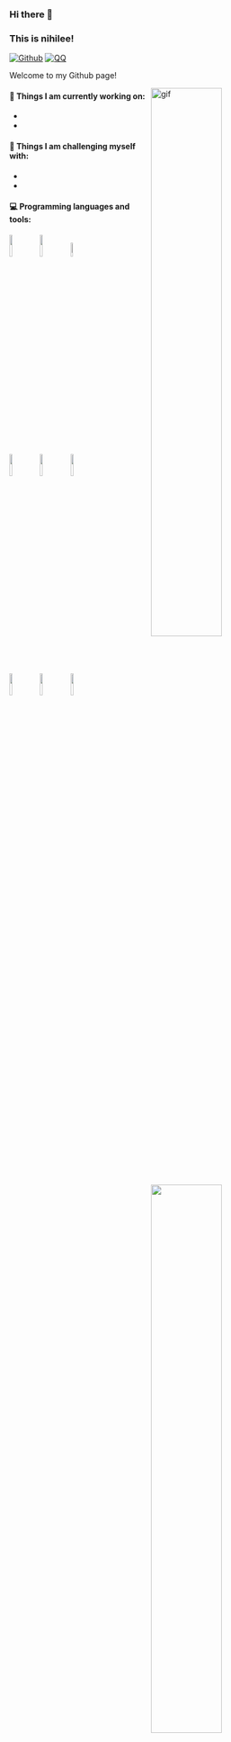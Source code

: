 ### Hi there 👋 
### This is nihilee!

[![Github](https://img.shields.io/badge/-Github-000?style=flat&logo=Github&logoColor=white)](https://github.com/nihilee)
[![QQ](https://img.shields.io/badge/-QQ-c14438?style=flat&logo=QQ&logoColor=white)](mailto:120684728@1qq.com)

Welcome to my Github page!  

<img align="right" alt="gif" src="https://raw.githubusercontent.com/JoeyBling/JoeyBling/master/pic/pusheencode.gif" width="50%" height="auto" />


#### 🌱 Things I am currently working on: 
-
-

#### :muscle: Things I am challenging myself with:
-
-

#### :computer: Programming languages and tools: 
<p>
	<img width="50%" align="right" src="https://github-readme-stats.vercel.app/api?username=nihilee&show_icons=true&hide_border=true" />

<code><img width="10%" src="https://www.vectorlogo.zone/logos/java/java-ar21.svg"></code>
<code><img width="10%" src="https://www.vectorlogo.zone/logos/python/python-ar21.svg"></code>
<code><img width="8%" src="https://www.vectorlogo.zone/logos/r-project/r-project-icon.svg"></code>
<br />
<code><img width="10%" src="https://www.vectorlogo.zone/logos/pocoo_flask/pocoo_flask-ar21.svg"></code>
<code><img width="10%" src="https://www.vectorlogo.zone/logos/mysql/mysql-ar21.svg"></code>
<code><img width="10%" src="https://www.vectorlogo.zone/logos/mongodb/mongodb-ar21.svg"></code>
<br />
<code><img width="10%" src="https://www.vectorlogo.zone/logos/apache_spark/apache_spark-ar21.svg"></code>
<code><img width="10%" src="https://www.vectorlogo.zone/logos/apache_hadoop/apache_hadoop-ar21.svg"></code>
<code><img width="10%" src="https://www.vectorlogo.zone/logos/git-scm/git-scm-ar21.svg"></code>
</p>
